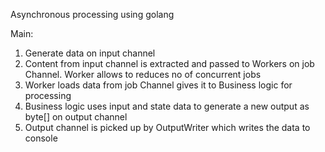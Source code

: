 Asynchronous processing using golang


Main: 
1. Generate data on input channel
2. Content from input channel is extracted and passed to Workers on job Channel.
   Worker allows to reduces no of concurrent jobs
3. Worker loads data from job Channel gives it to Business logic for processing
4. Business logic uses input and state data to generate a new output as byte[] on output channel
5. Output channel is picked up by OutputWriter which writes the data to console
  




